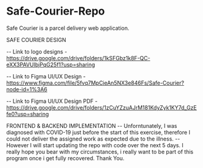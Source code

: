# Safe-Courier-Repo
Safe Courier is a parcel delivery web application.

SAFE COURIER DESIGN

-- Link to logo designs - https://drive.google.com/drive/folders/1kSFGbz1k8F-QC-eXX3PAVUIbjPqG25f1?usp=sharing

-- Link to Figma UI/UX Design - https://www.figma.com/file/5fvq7MpCieAn5NX3e846Fs/Safe-Courier?node-id=1%3A6

-- Link to Figma UI/UX Design PDF - https://drive.google.com/drive/folders/1zCuYZzuAJrM181KdyZyk1KY7d_GzEfe0?usp=sharing



FRONTEND & BACKEND IMPLEMENTATION
-- Unforntunately, I was diagnosed with COVID-19 just before the start of this exercise, therefore I could not deliver the assigned work as expected due to the illness.
-- However I will start updating the repo with code over the next 5 days. I really hope you bear with my circumstances, i really want to be part of this program once i get fully recovered. Thank You.
